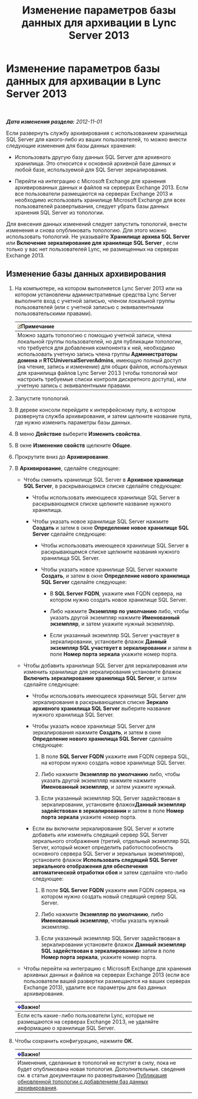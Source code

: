 ﻿---
title: Изменение параметров базы данных для архивации в Lync Server 2013
TOCTitle: Изменение параметров базы данных для архивации в Lync Server 2013
ms:assetid: 3775f09d-65b0-48bc-8a4d-d97bd0c3423c
ms:mtpsurl: https://technet.microsoft.com/ru-ru/library/JJ204814(v=OCS.15)
ms:contentKeyID: 49309441
ms.date: 05/19/2016
mtps_version: v=OCS.15
ms.translationtype: HT
---

# Изменение параметров базы данных для архивации в Lync Server 2013

 

_**Дата изменения раздела:** 2012-11-01_

Если развернуть службу архивирования с использованием хранилища SQL Server для какого-либо из ваших пользователей, то можно внести следующие изменения для базы данных хранения:

  - Использовать другую базу данных SQL Server для архивного хранилища. Это относится к основной архивной базе данных и любой базе, используемой для SQL Server зеркалирования.

  - Перейти на интеграцию с Microsoft Exchange для хранения архивированных данных и файлов на серверах Exchange 2013. Если все пользователи размещаются на серверах Exchange 2013 и необходимо использовать хранилище Microsoft Exchange для всех пользователей развертывания, следует убрать базы данных хранения SQL Server из топологии.

Для внесения данных изменений следует запустить топологий, внести изменения и снова опубликовать топологию. Для этого можно использовать топологий. Не указывайте **Хранилище архива SQL Server** или **Включение зеркалирование для хранилище SQL Server** , если только у вас нет пользователей Lync, не размещенных на серверах Exchange 2013.

## Изменение базы данных архивирования

1.  На компьютере, на котором выполняется Lync Server 2013 или на котором установлены административные средства Lync Server выполните вход с учетной записью, членом локальной группы пользователей (или с учетной записью с эквивалентными пользовательскими правами).
    
    <table>
    <thead>
    <tr class="header">
    <th><img src="images/Gg398412.note(OCS.15).gif" title="note" alt="note" />Примечание</th>
    </tr>
    </thead>
    <tbody>
    <tr class="odd">
    <td>Можно задать топологию с помощью учетной записи, члена локальной группы пользователей, но для публикации топологии, что требуется для добавления компонента к ней, необходимо использовать учетную запись члена группы <strong>Администраторы домена</strong> и <strong>RTCUniversalServerAdmins</strong>, имеющую полный доступ (на чтение, запись и изменение) для общих файлов, используемых для хранилища файлов Lync Server 2013 (чтобы топологий мог настроить требуемые списки контроля дискретного доступа), или учетную запись с эквивалентными правами.</td>
    </tr>
    </tbody>
    </table>


2.  Запустите топологий.

3.  В дереве консоли перейдите к интерфейсному пулу, в котором развернута служба архивирования, и затем щелкните название пула, где нужно изменить параметры базы данных.

4.  В меню **Действие** выберите **Изменить свойства**.

5.  В окне **Изменение свойств** щелкните **Общее**.

6.  Прокрутите вниз до **Архивирование**.

7.  В **Архивирование**, сделайте следующее:
    
      - Чтобы сменить хранилище SQL Server в **Архивное хранилище SQL Server**, в раскрывающемся списке сделайте следующее:
        
          - Чтобы использовать имеющееся хранилище SQL Server в раскрывающемся списке щелкните название нужного хранилища.
        
          - Чтобы указать новое хранилище SQL Server нажмите **Создать** и затем в окне **Определение новое хранилище SQL Server** сделайте следующее:
            
              - Чтобы использовать имеющееся хранилище SQL Server в раскрывающемся списке щелкните названия нужного хранилища SQL Server.
            
              - Чтобы указать новое хранилище SQL Server нажмите **Создать**, и затем в окне **Определение нового хранилища SQL Server** сделайте следующее:
                
                  - В **SQL Server FQDN**, укажите имя FQDN сервера, на котором нужно создать новое хранилище SQL Server.
                
                  - Либо нажмите **Экземпляр по умолчанию** либо, чтобы указать другой экземпляр нажмите **Именованный экземпляр**, и затем укажите нужный экземпляр.
                
                  - Если указанный экземпляр SQL Server участвует в зеркалировании, установите флажок **Данный экземпляр SQL участвует в зеркалировании** и затем в поле **Номер порта зеркала** укажите номер порта.
    
      - Чтобы добавить хранилище SQL Server для зеркалирования или изменить хранилище для зеркалирования установите флажок **Включить зеркалирование хранилища SQL Server**, и затем сделайте следующее:
        
          - Чтобы использовать имеющееся хранилище SQL Server для зеркалирования в раскрывающемся списке **Зеркало архивного хранилища SQL Server** выберите название нужного хранилища SQL Server.
        
          - Чтобы указать новое хранилище SQL Server для зеркалирования нажмите **Создать**, и затем в окне **Определение нового хранилища SQL Server** сделайте следующее:
            
            1.  В поле **SQL Server FQDN** укажите имя FQDN сервера SQL, на котором нужно создать новое хранилище SQL Server.
            
            2.  Либо нажмите **Экземпляр по умолчанию** либо, чтобы указать другой экземпляр нажмите нажмите **Именованный экземпляр**, и затем укажите нужный.
            
            3.  Если указанный экземпляр SQL Server задействован в зеркалировании, установите флажок**Данный экземпляр задействован в зеркалировании** и затем в поле **Номер порта зеркала** укажите номер порта.
        
          - Если вы включили зеркалирование SQL Server и хотите добавить или изменить следящий сервер SQL Server зеркального отображения (третий, отдельный экземпляр SQL Server, который может определить работоспособность основного сервера SQL Server и зеркальных экземпляров), установите флажок **Использовать следящий SQL Server зеркального отображения для обеспечения автоматической отработки сбоя** и затем сделайте что-либо следующее:
            
            1.  В поле **SQL Server FQDN** укажите имя FQDN сервера, на котором нужно создать новый следящий сервер SQL Server.
            
            2.  Либо нажмите **Экземпляр по умолчанию**, либо **Именованный экземпляр**, чтобы указать нужный экземпляр.
            
            3.  Если указанный экземпляр SQL Server задействован в зеркалировании установите флажок **Данный экземпляр SQL задействован в зеркалировании**и затем в поле **Номер порта зеркала**, укажите номер порта.
    
      - Чтобы перейти на интеграцию с Microsoft Exchange для хранения архивных данных и файлов на серверах Exchange 2013 (если все пользователи вашей развертки размещаются на ваших серверах Exchange 2013), удалите все параметры для баз данных архивирования.
    
    <table>
    <thead>
    <tr class="header">
    <th><img src="images/JJ618369.important(OCS.15).gif" title="important" alt="important" />Важно!</th>
    </tr>
    </thead>
    <tbody>
    <tr class="odd">
    <td>Если есть какие-либо пользователи Lync, которые не размещаются на серверах Exchange 2013, не удаляйте информацию о хранилище SQL Server.</td>
    </tr>
    </tbody>
    </table>


8.  Чтобы сохранить конфигурацию, нажмите **ОК**.
    
    <table>
    <thead>
    <tr class="header">
    <th><img src="images/JJ618369.important(OCS.15).gif" title="important" alt="important" />Важно!</th>
    </tr>
    </thead>
    <tbody>
    <tr class="odd">
    <td>Изменения, сделанные в топологий не вступят в силу, пока не будет опубликована новая топология. Дополнительные. сведения см. в статье документации по развертыванию <a href="lync-server-2013-publishing-the-updated-topology-to-add-archiving-databases.md">Публикация обновленной топологии с добавлением баз данных архивирования</a>.</td>
    </tr>
    </tbody>
    </table>

